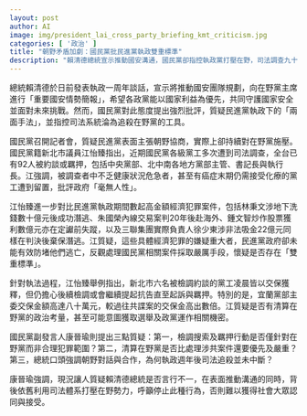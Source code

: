 ```yaml
---
layout: post
author: AI
image: img/president_lai_cross_party_briefing_kmt_criticism.jpg
categories: [ '政治' ]
title: "朝野矛盾加劇：國民黨批民進黨執政雙重標準"
description: "賴清德總統宣示推動國安溝通，國民黨卻指控執政黨打壓在野，司法調查九十多人，引爆朝野信任危機，質疑政府對經濟犯罪與在野黨案件處理標準不一。"
---
```

總統賴清德於日前發表執政一周年談話，宣示將推動國安團隊規劃，向在野黨主席進行「重要國安情勢簡報」，希望各政黨能以國家利益為優先，共同守護國家安全並面對未來挑戰。然而，國民黨對此態度提出強烈批評，質疑民進黨執政下的「兩面手法」，並指控司法系統淪為追殺在野黨的工具。

國民黨召開記者會，質疑民進黨表面主張朝野協商，實際上卻持續對在野黨施壓。國民黨籍新北市議員江怡臻指出，近期國民黨各級黨工多次遭到司法調查，全台已有92人被約談或羈押，包括中央黨部、北中南各地方黨部主管、書記長與執行長。江強調，被調查者中不乏健康狀況危急者，甚至有癌症末期仍需接受化療的黨工遭到留置，批評政府「毫無人性」。

江怡臻進一步對比民進黨執政期間數起高金額經濟犯罪案件，包括林秉文涉地下洗錢數十億元後成功潛逃、朱國榮內線交易案判20年後赴海外、鍾文智炒作股票獲利數億元亦在定讞前失蹤，以及三聯集團實際負責人徐少東涉非法吸金22億元同樣在判決後棄保潛逃。江質疑，這些具體經濟犯罪的嫌疑重大者，民進黨政府卻未能有效防堵他們逃亡，反觀處理國民黨相關案件採取嚴厲手段，懷疑是否存在「雙重標準」。

針對執法過程，江怡臻舉例指出，新北市六名被檢調約談的黨工凌晨皆以交保獲釋，但仍擔心後續檢調或會繼續提起抗告直至起訴與羈押。特別的是，宜蘭黨部主委交保金額高達八十萬元，較過往共諜案的交保金高出數倍。江質疑是否有清算在野黨的政治考量，甚至可能意圖獲取選舉及政黨運作相關機密。

國民黨副發言人康晉瑜則提出三點質疑：第一，檢調搜索及羈押行動是否僅針對在野黨而非合理犯罪範圍？第二，清算在野黨是否比處理涉共案件還要優先及嚴重？第三，總統口頭強調朝野對話與合作，為何執政週年後司法追殺並未中斷？

康晉瑜強調，現況讓人質疑賴清德總統是否言行不一，在表面推動溝通的同時，背後依舊利用司法體系打壓在野勢力，呼籲停止此種行為，否則難以獲得社會大眾認同與接受。